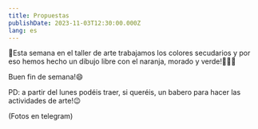 ```yaml
---
title: Propuestas
publishDate: 2023-11-03T12:30:00.000Z
lang: es
---
```


🎨Esta semana en el taller de arte trabajamos los colores secudarios y por eso hemos hecho un dibujo libre con el naranja, morado y verde!🧡💜💚

Buen fin de semana!😄

PD: a partir del lunes podéis traer, si queréis, un babero para hacer las actividades de arte!😉

(Fotos en telegram)
